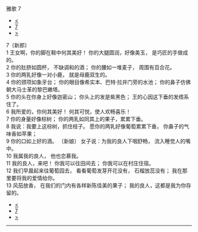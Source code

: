 ﻿





 雅歌 7




* [<](bible/SNG06.md)
* [7](bible/SNG.md)
* [>](bible/SNG08.md)



 
7〔新郎〕  
1 王女啊，你的脚在鞋中何其美好！ 你的大腿圆润，好像美玉， 是巧匠的手做成的。  
2 你的肚脐如圆杯， 不缺调和的酒； 你的腰如一堆麦子， 周围有百合花。  
3 你的两乳好像一对小鹿， 就是母鹿双生的。  
4 你的颈项如象牙台； 你的眼目像希实本、巴特·拉并门旁的水池； 你的鼻子仿佛朝大马士革的黎巴嫩塔。  
5 你的头在你身上好像迦密山； 你头上的发是紫黑色； 王的心因这下垂的发绺系住了。  
6 我所爱的，你何其美好！ 何其可悦，使人欢畅喜乐！  
7 你的身量好像棕树； 你的两乳如同其上的果子，累累下垂。  
8 我说：我要上这棕树，抓住枝子。 愿你的两乳好像葡萄累累下垂， 你鼻子的气味香如苹果；  
9 你的口如上好的酒。 〔新娘〕 女子说：为我的良人下咽舒畅， 流入睡觉人的嘴中。  
10 我属我的良人， 他也恋慕我。  
11 我的良人，来吧！ 你我可以往田间去； 你我可以在村庄住宿。  
12 我们早晨起来往葡萄园去， 看看葡萄发芽开花没有， 石榴放蕊没有； 我在那里要将我的爱情给你。  
13 风茄放香， 在我们的门内有各样新陈佳美的果子； 我的良人，这都是我为你存留的。 
* [<](bible/SNG06.md)
* [7](bible/SNG.md)
* [>](bible/SNG08.md)





---









